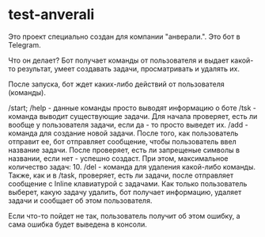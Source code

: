# test-anverali

Это проект специально создан для компании "анверали.". Это бот в Telegram.

Что он делает?
Бот получает команды от пользователя и выдает какой-то результат, умеет создавать задачи, просматривать и удалять их.

После запуска, бот ждет каких-либо действий от пользователя (команды).

/start; /help - данные команды просто выводят информацию о боте
/tsk - команда выводит существующие задачи. Для начала проверяет, есть ли вообще у пользователя задачи, если да - то просто выведет их.
/add - команда для создание новой задачи. После того, как пользователь отправит ее, бот отправляет сообщение, чтобы пользователь ввел название задачи. После проверяет, есть ли запрещеные символы в названии, если нет - успешно создаст. При этом, максимальное количество задач: 10.
/del - команда для удаления какой-либо команды. Также, как и в /task, проверяет, есть ли задачи, после отправляет сообщение с Inline клавиатурой с задачами. Как только пользователь выберет, какую задачу удалить, бот получает информацию, удаляет задачи и сообщает об этом пользователя.

Если что-то пойдет не так, пользователь получит об этом ошибку, а сама ошибка будет выведена в консоли.
